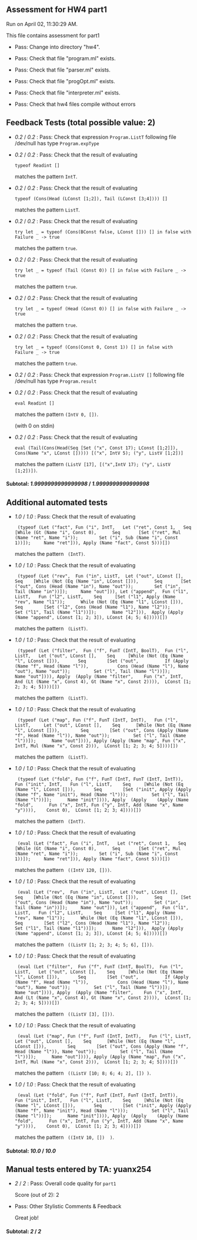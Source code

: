 ## Assessment for HW4 part1

Run on April 02, 11:30:29 AM.

This file contains assessment for part1

+ Pass: Change into directory "hw4".

+ Pass: Check that file "program.ml" exists.

+ Pass: Check that file "parser.ml" exists.

+ Pass: Check that file "progOpt.ml" exists.

+ Pass: Check that file "interpreter.ml" exists.

+ Pass: Check that hw4 files compile without errors

## Feedback Tests (total possible value: 2)

+  _0.2_ / _0.2_ : Pass: Check that expression `Program.ListT` following file /dev/null has type `Program.expType`

+  _0.2_ / _0.2_ : Pass: 
Check that the result of evaluating
   ```
   typeof Readint []
   ```
   matches the pattern `IntT`.

   




+  _0.2_ / _0.2_ : Pass: 
Check that the result of evaluating
   ```
   typeof (Cons(Head (LConst [1;2]), Tail (LConst [3;4]))) []
   ```
   matches the pattern `ListT`.

   




+  _0.2_ / _0.2_ : Pass: 
Check that the result of evaluating
   ```
   try let _ = typeof (Cons(BConst false, LConst [])) [] in false with Failure _ -> true
   ```
   matches the pattern `true`.

   




+  _0.2_ / _0.2_ : Pass: 
Check that the result of evaluating
   ```
   try let _ = typeof (Tail (Const 0)) [] in false with Failure _ -> true
   ```
   matches the pattern `true`.

   




+  _0.2_ / _0.2_ : Pass: 
Check that the result of evaluating
   ```
   try let _ = typeof (Head (Const 0)) [] in false with Failure _ -> true
   ```
   matches the pattern `true`.

   




+  _0.2_ / _0.2_ : Pass: 
Check that the result of evaluating
   ```
   try let _ = typeof (Cons(Const 0, Const 1)) [] in false with Failure _ -> true
   ```
   matches the pattern `true`.

   




+  _0.2_ / _0.2_ : Pass: Check that expression `Program.ListV []` following file /dev/null has type `Program.result`

+  _0.2_ / _0.2_ : Pass: 
Check that the result of evaluating
   ```
   eval Readint []
   ```
   matches the pattern `(IntV 0, [])`.

   (with 0 on stdin)




+  _0.2_ / _0.2_ : Pass: 
Check that the result of evaluating
   ```
   eval (Tail(Cons(Head(Seq [Set ("x", Const 17); LConst [1;2]]), Cons(Name "x", LConst [])))) [("x", IntV 5); ("y", ListV [1;2])]
   ```
   matches the pattern `(ListV [17], [("x",IntV 17); ("y", ListV [1;2])])`.

   




#### Subtotal: _1.9999999999999998_ / _1.9999999999999998_

## Additional automated tests

+  _1.0_ / _1.0_ : Pass: 
Check that the result of evaluating
   ```
    (typeof (Let ("fact", Fun ("i", IntT,   Let ("ret", Const 1,   Seq    [While (Gt (Name "i", Const 0),      Seq       [Set ("ret", Mul (Name "ret", Name "i"));        Set ("i", Sub (Name "i", Const 1))]);     Name "ret"])), Apply (Name "fact", Const 5)))[])
   ```
   matches the pattern ` (IntT)`.

   




+  _1.0_ / _1.0_ : Pass: 
Check that the result of evaluating
   ```
    (typeof (Let ("rev",  Fun ("in", ListT,  Let ("out", LConst [],   Seq    [While (Not (Eq (Name "in", LConst [])),      Seq       [Set ("out", Cons (Head (Name "in"), Name "out"));        Set ("in", Tail (Name "in"))]);     Name "out"])), Let ("append",  Fun ("l1", ListT,   Fun ("l2", ListT,    Seq     [Set ("l1", Apply (Name "rev", Name "l1"));      While (Not (Eq (Name "l1", LConst [])),       Seq        [Set ("l2", Cons (Head (Name "l1"), Name "l2"));         Set ("l1", Tail (Name "l1"))]);      Name "l2"])),  Apply (Apply (Name "append", LConst [1; 2; 3]), LConst [4; 5; 6]))))[])
   ```
   matches the pattern ` (ListT)`.

   




+  _1.0_ / _1.0_ : Pass: 
Check that the result of evaluating
   ```
    (typeof (Let ("filter",  Fun ("f", FunT (IntT, BoolT),  Fun ("l", ListT,   Let ("out", LConst [],    Seq     [While (Not (Eq (Name "l", LConst [])),       Seq        [Set ("out",          If (Apply (Name "f", Head (Name "l")),           Cons (Head (Name "l"), Name "out"), Name "out"));         Set ("l", Tail (Name "l"))]);      Name "out"]))), Apply  (Apply (Name "filter",    Fun ("x", IntT, And (Lt (Name "x", Const 4), Gt (Name "x", Const 2)))),  LConst [1; 2; 3; 4; 5])))[])
   ```
   matches the pattern ` (ListT)`.

   




+  _1.0_ / _1.0_ : Pass: 
Check that the result of evaluating
   ```
    (typeof (Let ("map", Fun ("f", FunT (IntT, IntT),   Fun ("l", ListT,     Let ("out", LConst [],    Seq      [While (Not (Eq (Name "l", LConst [])),        Seq        [Set ("out", Cons (Apply (Name "f", Head (Name "l")), Name "out"));         Set ("l", Tail (Name "l"))]);      Name "out"]))), Apply (Apply (Name "map", Fun ("x", IntT, Mul (Name "x", Const 2))),  LConst [1; 2; 3; 4; 5])))[])
   ```
   matches the pattern ` (ListT)`.

   




+  _1.0_ / _1.0_ : Pass: 
Check that the result of evaluating
   ```
    (typeof (Let ("fold", Fun ("f", FunT (IntT, FunT (IntT, IntT)),   Fun ("init", IntT,   Fun ("l", ListT,    Seq     [While (Not (Eq (Name "l", LConst [])),       Seq        [Set ("init", Apply (Apply (Name "f", Name "init"), Head (Name "l")));         Set ("l", Tail (Name "l"))]);      Name "init"]))), Apply  (Apply    (Apply (Name "fold",      Fun ("x", IntT, Fun ("y", IntT, Add (Name "x", Name "y")))),    Const 0),  LConst [1; 2; 3; 4])))[])
   ```
   matches the pattern ` (IntT)`.

   




+  _1.0_ / _1.0_ : Pass: 
Check that the result of evaluating
   ```
    (eval (Let ("fact", Fun ("i", IntT,   Let ("ret", Const 1,   Seq    [While (Gt (Name "i", Const 0),      Seq       [Set ("ret", Mul (Name "ret", Name "i"));        Set ("i", Sub (Name "i", Const 1))]);     Name "ret"])), Apply (Name "fact", Const 5)))[])
   ```
   matches the pattern ` ((IntV 120, []))`.

   




+  _1.0_ / _1.0_ : Pass: 
Check that the result of evaluating
   ```
    (eval (Let ("rev",  Fun ("in", ListT,  Let ("out", LConst [],   Seq    [While (Not (Eq (Name "in", LConst [])),      Seq       [Set ("out", Cons (Head (Name "in"), Name "out"));        Set ("in", Tail (Name "in"))]);     Name "out"])), Let ("append",  Fun ("l1", ListT,   Fun ("l2", ListT,    Seq     [Set ("l1", Apply (Name "rev", Name "l1"));      While (Not (Eq (Name "l1", LConst [])),       Seq        [Set ("l2", Cons (Head (Name "l1"), Name "l2"));         Set ("l1", Tail (Name "l1"))]);      Name "l2"])),  Apply (Apply (Name "append", LConst [1; 2; 3]), LConst [4; 5; 6]))))[])
   ```
   matches the pattern ` ((ListV [1; 2; 3; 4; 5; 6], []))`.

   




+  _1.0_ / _1.0_ : Pass: 
Check that the result of evaluating
   ```
    (eval (Let ("filter",  Fun ("f", FunT (IntT, BoolT),  Fun ("l", ListT,   Let ("out", LConst [],    Seq     [While (Not (Eq (Name "l", LConst [])),       Seq        [Set ("out",          If (Apply (Name "f", Head (Name "l")),           Cons (Head (Name "l"), Name "out"), Name "out"));         Set ("l", Tail (Name "l"))]);      Name "out"]))), Apply  (Apply (Name "filter",    Fun ("x", IntT, And (Lt (Name "x", Const 4), Gt (Name "x", Const 2)))),  LConst [1; 2; 3; 4; 5])))[])
   ```
   matches the pattern ` ((ListV [3], []))`.

   




+  _1.0_ / _1.0_ : Pass: 
Check that the result of evaluating
   ```
    (eval (Let ("map", Fun ("f", FunT (IntT, IntT),   Fun ("l", ListT,     Let ("out", LConst [],    Seq      [While (Not (Eq (Name "l", LConst [])),        Seq        [Set ("out", Cons (Apply (Name "f", Head (Name "l")), Name "out"));         Set ("l", Tail (Name "l"))]);      Name "out"]))), Apply (Apply (Name "map", Fun ("x", IntT, Mul (Name "x", Const 2))),  LConst [1; 2; 3; 4; 5])))[])
   ```
   matches the pattern ` ((ListV [10; 8; 6; 4; 2], []) )`.

   




+  _1.0_ / _1.0_ : Pass: 
Check that the result of evaluating
   ```
    (eval (Let ("fold", Fun ("f", FunT (IntT, FunT (IntT, IntT)),   Fun ("init", IntT,   Fun ("l", ListT,    Seq     [While (Not (Eq (Name "l", LConst [])),       Seq        [Set ("init", Apply (Apply (Name "f", Name "init"), Head (Name "l")));         Set ("l", Tail (Name "l"))]);      Name "init"]))), Apply  (Apply    (Apply (Name "fold",      Fun ("x", IntT, Fun ("y", IntT, Add (Name "x", Name "y")))),    Const 0),  LConst [1; 2; 3; 4])))[])
   ```
   matches the pattern ` ((IntV 10, [])  )`.

   




#### Subtotal: _10.0_ / _10.0_

## Manual tests entered by TA: yuanx254

+  _2_ / _2_ : Pass: 
    Overall code quality for `part1`
    
    
     Score (out of 2): 2


+ Pass: Other Stylistic Comments & Feedback

    Great job!

#### Subtotal: _2_ / _2_

